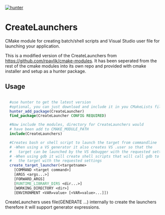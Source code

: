 [![hunter](https://img.shields.io/badge/hunter-CreateLaunchers-blue.svg)](https://github.com/ruslo/hunter)

# CreateLaunchers
CMake module for creating batch/shell scripts and Visual Studio user file for launching your application.

This is a modified version of the CreateLaunchers from https://github.com/rpavlik/cmake-modules. It has been seperated from the rest of the cmake modules into its own repo and provided with cmake installer and setup as a hunter package.

Usage
-----

```cmake

  #use hunter to get the latest version
  #optional, you can just download and include it in you CMakeLists file
  hunter_add_package(CreateLauncher)
  find_package(CreateLauncher CONFIG REQUIRED)

  #Now include the modules, directory for CreateLaunchers would
  # have been add to CMAKE_MODULE_PATH
  include(CreateLaunchers)

  #Creates bash or shell script to launch the target from commandline
  # -When using a VS generator it also creates VS .user so that the
  #   target can be launched by the VS debugger with the requested settings
  # -When using gdb it will create shell scripts that will call gdb to start
  #   the target with the requested settings
  create_target_launcher(<targetname>
    [COMMAND <target command>]
    [ARGS <args...>]
    [FORWARD_ARGS]
    [RUNTIME_LIBRARY_DIRS <dir...>]
    [WORKING_DIRECTORY <dir>]
    [ENVIRONMENT <VAR=value> [<VAR=value>...]])
```

CreateLaunchers uses file(GENERATE ...) internally to create the launchers therefore it will support generator expressions.
